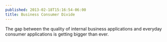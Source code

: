 ```yaml
---
published: 2013-02-18T15:16:54-06:00
title: Business Consumer Divide
---
```

The gap between the quality of internal business applications and everyday consumer applications is getting bigger than ever.